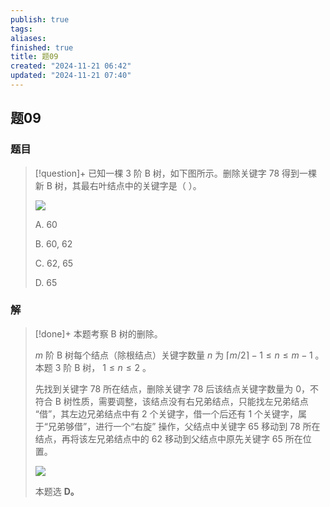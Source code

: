 ```yaml
---
publish: true
tags: 
aliases: 
finished: true
title: 题09
created: "2024-11-21 06:42"
updated: "2024-11-21 07:40"
---
```

## 题09
### 题目
> [!question]+
> 已知一棵 3 阶 B 树，如下图所示。删除关键字 78 得到一棵新 B 树，其最右叶结点中的关键字是（ ）。
> 
> ![](https://pic1.zhimg.com/v2-65e02fdc666a59b5fa3ad7ba8ec678de_r.jpg)
> 
> A. 60
> 
> B. 60, 62
> 
> C. 62, 65
> 
> D. 65
### 解
> [!done]+
> 本题考察 B 树的删除。
> 
> $m$ 阶 B 树每个结点（除根结点）关键字数量 $n$ 为 $\lceil m/2 \rceil-1\le n \le m-1$ 。本题 3 阶 B 树， $1\le n \le 2$ 。
> 
> 先找到关键字 78 所在结点，删除关键字 78 后该结点关键字数量为 0，不符合 B 树性质，需要调整，该结点没有右兄弟结点，只能找左兄弟结点 “借”，其左边兄弟结点中有 2 个关键字，借一个后还有 1 个关键字，属于“兄弟够借”，进行一个“右旋” 操作，父结点中关键字 65 移动到 78 所在结点，再将该左兄弟结点中的 62 移动到父结点中原先关键字 65 所在位置。
> 
> ![](https://pic2.zhimg.com/v2-c561231ddb1ef6f5da088567f228e8cd_r.jpg)
> 
> 本题选 **D。**